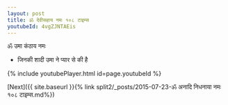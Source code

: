 ```yaml
---
layout: post
title: ॐ देवीसहाय नमः १०८ टाइम्स
youtubeId: 4vgZJNTAEis
---
```

 
 
 ॐ उमा कंठाय नमः  
 
 -  जिनकी शादी उमा ने प्यार से की है 
 
  
 
  
 
 
 
 
 
 


{% include youtubePlayer.html id=page.youtubeId %}
 
[Next]({{ site.baseurl }}{% link  split2/_posts/2015-07-23-ॐ अनादि निधनाया नमः  १०८ टाइम्स.md%})
 
